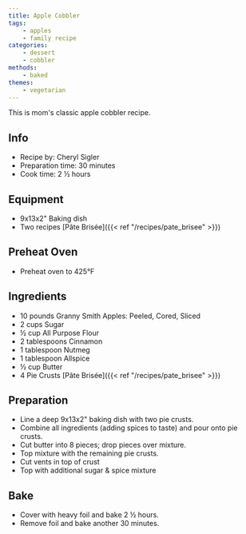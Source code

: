 ```yaml
---
title: Apple Cobbler
tags:
    - apples
    - family recipe
categories: 
    - dessert
    - cobbler
methods:
    - baked
themes:
    - vegetarian
---
```


This is mom's classic apple cobbler recipe.

## Info

-   Recipe by: Cheryl Sigler
-   Preparation time: 30 minutes
-   Cook time: 2 ½ hours

## Equipment

-   9x13x2" Baking dish
-   Two recipes [Pâte Brisée]({{< ref "/recipes/pate_brisee" >}})

## Preheat Oven

-   Preheat oven to 425°F

## Ingredients

-   10 pounds Granny Smith Apples: Peeled, Cored, Sliced
-   2 cups Sugar
-   ½ cup All Purpose Flour
-   2 tablespoons Cinnamon
-   1 tablespoon Nutmeg
-   1 tablespoon Allspice
-   ½ cup Butter
-   4 Pie Crusts [Pâte Brisée]({{< ref "/recipes/pate_brisee" >}})

## Preparation

-   Line a deep 9x13x2" baking dish with two pie crusts.
-   Combine all ingredients (adding spices to taste) and pour onto pie
    crusts.
-   Cut butter into 8 pieces; drop pieces over mixture.
-   Top mixture with the remaining pie crusts.
-   Cut vents in top of crust
-   Top with additional sugar & spice mixture

## Bake

-   Cover with heavy foil and bake 2 ½ hours.
-   Remove foil and bake another 30 minutes.